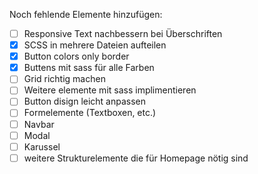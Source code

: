 Noch fehlende Elemente hinzufügen:
- [ ] Responsive Text nachbessern bei Überschriften
- [x] SCSS in mehrere Dateien aufteilen
- [x] Button colors only border
- [x] Buttens mit sass für alle Farben
- [ ] Grid richtig machen
- [ ] Weitere elemente mit sass implimentieren
- [ ] Button disign leicht anpassen
- [ ] Formelemente (Textboxen, etc.)
- [ ] Navbar
- [ ] Modal
- [ ] Karussel
- [ ] weitere Strukturelemente die für Homepage nötig sind